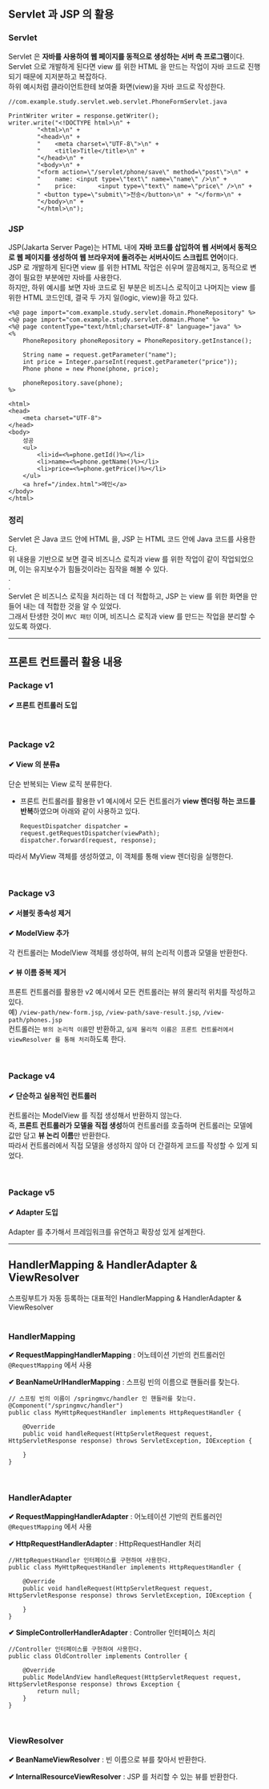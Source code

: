 ## Servlet 과 JSP 의 활용

### Servlet
Servlet 은 **자바를 사용하여 웹 페이지를 동적으로 생성하는 서버 측 프로그램**이다.<br>
Servlet 으로 개발하게 된다면 view 를 위한 HTML 을 만드는 작업이 자바 코드로 진행되기 때문에 지저분하고 복잡하다.<br>
하위 예시처럼 클라이언트한테 보여줄 화면(view)을 자바 코드로 작성한다.
```
//com.example.study.servlet.web.servlet.PhoneFormServlet.java

PrintWriter writer = response.getWriter();
writer.write("<!DOCTYPE html>\n" +
        "<html>\n" +
        "<head>\n" +
        "    <meta charset=\"UTF-8\">\n" +
        "    <title>Title</title>\n" +
        "</head>\n" +
        "<body>\n" +
        "<form action=\"/servlet/phone/save\" method=\"post\">\n" +
        "    name: <input type=\"text\" name=\"name\" />\n" +
        "    price:      <input type=\"text\" name=\"price\" />\n" +
        " <button type=\"submit\">전송</button>\n" + "</form>\n" +
        "</body>\n" +
        "</html>\n");
```

### JSP
JSP(Jakarta Server Page)는 HTML 내에 **자바 코드를 삽입하여 웹 서버에서 동적으로 웹 페이지를 생성하여 웹 브라우저에 돌려주는 서버사이드 스크립트 언어**이다.<br>
JSP 로 개발하게 된다면 view 를 위한 HTML 작업은 쉬우며 깔끔해지고, 동적으로 변경이 필요한 부분에만 자바를 사용한다.<br>
하지만, 하위 예시를 보면 자바 코드로 된 부분은 비즈니스 로직이고 나머지는 view 를 위한 HTML 코드인데, 결국 두 가지 일(logic, view)을 하고 있다.
```
<%@ page import="com.example.study.servlet.domain.PhoneRepository" %>
<%@ page import="com.example.study.servlet.domain.Phone" %>
<%@ page contentType="text/html;charset=UTF-8" language="java" %>
<%
    PhoneRepository phoneRepository = PhoneRepository.getInstance();
    
    String name = request.getParameter("name");
    int price = Integer.parseInt(request.getParameter("price"));
    Phone phone = new Phone(phone, price);
    
    phoneRepository.save(phone);
%>

<html>
<head>
    <meta charset="UTF-8">
</head>
<body>
    성공
    <ul>
        <li>id=<%=phone.getId()%></li>
        <li>name=<%=phone.getName()%></li>
        <li>price=<%=phone.getPrice()%></li>
    </ul>
    <a href="/index.html">메인</a>
</body>
</html>
```

### 정리
Servlet 은 Java 코드 안에 HTML 을, JSP 는 HTML 코드 안에 Java 코드를 사용한다.<br>
위 내용을 기반으로 보면 결국 비즈니스 로직과 view 를 위한 작업이 같이 작업되었으며, 이는 유지보수가 힘들것이라는 짐작을 해볼 수 있다.
<br>
.<br>
.<br>
Servlet 은 비즈니스 로직을 처리하는 데 더 적합하고, JSP 는 view 를 위한 화면을 만들어 내는 데 적합한 것을 알 수 있었다.<br>
그래서 탄생한 것이 `MVC 패턴` 이며, 비즈니스 로직과 view 를 만드는 작업을 분리할 수 있도록 하였다.

---

## 프론트 컨트롤러 활용 내용

### Package v1
#### ✔ 프론트 컨트롤러 도입

<br>

### Package v2
#### ✔ View 의 분류a

단순 반복되는 View 로직 분류한다.
- 프론트 컨트롤러를 활용한 v1 예시에서 모든 컨트롤러가 **view 렌더링 하는 코드를 반복**하였으며 아래와 같이 사용하고 있다.
  ```
  RequestDispatcher dispatcher = request.getRequestDispatcher(viewPath);
  dispatcher.forward(request, response);
  ```
따라서 MyView 객체를 생성하였고, 이 객체를 통해 view 렌더링을 실행한다.

<br>

### Package v3
#### ✔ 서블릿 종속성 제거
#### ✔ ModelView 추가
각 컨트롤러는 ModelView 객체를 생성하여, 뷰의 논리적 이름과 모델을 반환한다.
#### ✔ 뷰 이름 중복 제거
프론트 컨트롤러를 활용한 v2 예시에서 모든 컨트롤러는 뷰의 물리적 위치를 작성하고 있다. <br>
예) `/view-path/new-form.jsp`, `/view-path/save-result.jsp`, `/view-path/phones.jsp`<br>
컨트롤러는 `뷰의 논리적 이름`만 반환하고, `실제 물리적 이름은 프론트 컨트롤러에서 viewResolver 를 통해 처리`하도록 한다.

<br>

### Package v4
#### ✔ 단순하고 실용적인 컨트롤러

컨트롤러는 ModelView 를 직접 생성해서 반환하지 않는다.<br>
즉, **프론트 컨트롤러가 모델을 직접 생성**하여 컨트롤러를 호출하며 컨트롤러는 모델에 값만 담고 **뷰 논리 이름**만 반환한다.<br>
따라서 컨트롤러에서 직접 모델을 생성하지 않아 더 간결하게 코드를 작성할 수 있게 되었다.

<br>

### Package v5
#### ✔ Adapter 도입

Adapter 를 추가해서 프레임워크를 유연하고 확장성 있게 설계한다.

---

## HandlerMapping & HandlerAdapter & ViewResolver
스프링부트가 자동 등록하는 대표적인 HandlerMapping & HandlerAdapter & ViewResolver<br>
<br>
### HandlerMapping
**✔ RequestMappingHandlerMapping** : 어노테이션 기반의 컨트롤러인 `@RequestMapping` 에서 사용

**✔ BeanNameUrlHandlerMapping** : 스프링 빈의 이름으로 핸들러를 찾는다.
```
// 스프링 빈의 이름이 /springmvc/handler 인 핸들러를 찾는다. 
@Component("/springmvc/handler")
public class MyHttpRequestHandler implements HttpRequestHandler {

    @Override
    public void handleRequest(HttpServletRequest request, HttpServletResponse response) throws ServletException, IOException {
    
    }
}
```

<br>

### HandlerAdapter
**✔ RequestMappingHandlerAdapter** : 어노테이션 기반의 컨트롤러인 `@RequestMapping` 에서 사용

**✔ HttpRequestHandlerAdapter** : HttpRequestHandler 처리
```
//HttpRequestHandler 인터페이스를 구현하여 사용한다.
public class MyHttpRequestHandler implements HttpRequestHandler {

    @Override
    public void handleRequest(HttpServletRequest request, HttpServletResponse response) throws ServletException, IOException {
    
    }
}
```
**✔ SimpleControllerHandlerAdapter** : Controller 인터페이스 처리
```
//Controller 인터페이스를 구현하여 사용한다.
public class OldController implements Controller {

    @Override
    public ModelAndView handleRequest(HttpServletRequest request, HttpServletResponse response) throws Exception {
        return null;
    }
}
```

<br>


### ViewResolver

**✔ BeanNameViewResolver** : 빈 이름으로 뷰를 찾아서 반환한다.

**✔ InternalResourceViewResolver** : JSP 를 처리할 수 있는 뷰를 반환한다.
